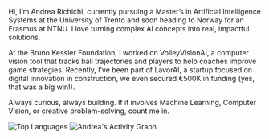 Hi, I’m Andrea Richichi, currently pursuing a Master’s in Artificial Intelligence Systems at the University of Trento and soon heading to Norway for an Erasmus at NTNU. I love turning complex AI concepts into real, impactful solutions.

At the Bruno Kessler Foundation, I worked on VolleyVisionAI, a computer vision tool that tracks ball trajectories and players to help coaches improve game strategies. Recently, I’ve been part of LavorAI, a startup focused on digital innovation in construction, we even secured €500K in funding (yes, that was a big win!).

Always curious, always building. If it involves Machine Learning, Computer Vision, or creative problem-solving, count me in.

![Top Languages](https://github-readme-stats.vercel.app/api/top-langs/?username=andrearichichi&layout=compact&theme=default)
![Andrea's Activity Graph](https://github-readme-activity-graph.vercel.app/graph?username=andrearichichi&theme=github-dark)


